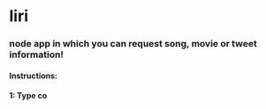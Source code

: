 # liri
 
 
### node app in which you can request song, movie or tweet information!



#### Instructions:
#### 1: Type co
